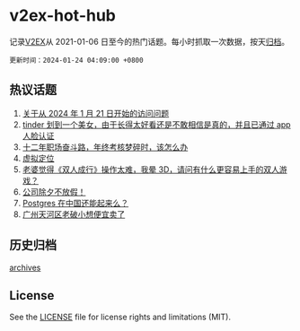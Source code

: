 # v2ex-hot-hub

 记录[V2EX](https://www.v2ex.com/)从 2021-01-06 日至今的热门话题。每小时抓取一次数据，按天[归档](archives)。

`更新时间：2024-01-24 04:09:00 +0800`

## 热议话题

1. [关于从 2024 年 1 月 21 日开始的访问问题](https://www.v2ex.com/t/1010835)
1. [tinder 划到一个美女，由于长得太好看还是不敢相信是真的，并且已通过 app 人脸认证](https://www.v2ex.com/t/1010854)
1. [十二年职场奋斗路，年终考核梦碎时，该怎么办](https://www.v2ex.com/t/1010888)
1. [虚拟定位](https://www.v2ex.com/t/1010841)
1. [老婆觉得《双人成行》操作太难，我晕 3D，请问有什么更容易上手的双人游戏？](https://www.v2ex.com/t/1010856)
1. [公司除夕不放假！](https://www.v2ex.com/t/1010886)
1. [Postgres 在中国还能起来么？](https://www.v2ex.com/t/1010986)
1. [广州天河区老破小想便宜卖了](https://www.v2ex.com/t/1010905)

## 历史归档

[archives](archives)

## License

See the [LICENSE](LICENSE) file for license rights and limitations (MIT).
